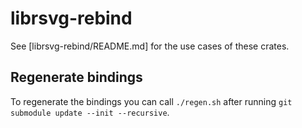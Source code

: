 # librsvg-rebind

See [librsvg-rebind/README.md] for the use cases of these crates.

## Regenerate bindings

To regenerate the bindings you can call `./regen.sh` after running `git submodule update --init --recursive`.
